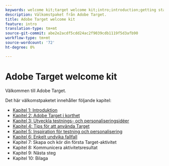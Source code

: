 ```yaml
---
keywords: welcome kit;target welcome kit;intro;introduction;getting started
description: Välkomstpaket från Adobe Target.
title: Adobe Target welcome kit
feature: intro
translation-type: tm+mt
source-git-commit: abe2e2acdf5cdd24ac2f9039cdb1119f5d3afb90
workflow-type: tm+mt
source-wordcount: '72'
ht-degree: 0%

---
```



# Adobe Target welcome kit

Välkommen till Adobe Target.

Det här välkomstpaketet innehåller följande kapitel:

* [Kapitel 1: Introduktion](/help/c-intro/target-welcome-kit-1.md)
* [Kapitel 2: Adobe Target i korthet](/help/c-intro/target-welcome-kit-2.md)
* [Kapitel 3: Utveckla testnings- och personaliseringsidéer](/help/c-intro/target-welcome-kit-3.md)
* [Kapitel 4: Tips för att använda Target](/help/c-intro/target-welcome-kit-4.md)
* [Kapitel 5: Inspiration för testning och personalisering](/help/c-intro/target-welcome-kit-5.md)
* [Kapitel 6: Enkelt undvika fallfall](/help/c-intro/target-welcome-kit-6.md)
* Kapitel 7: Skapa och kör din första Target-aktivitet
* Kapitel 8: Kommunicera aktivitetsresultat
* Kapitel 9: Nästa steg
* Kapitel 10: Bilaga
